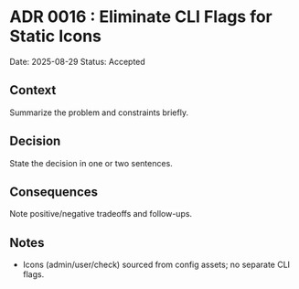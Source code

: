 # ADR 0016 : Eliminate CLI Flags for Static Icons
Date: 2025-08-29
Status: Accepted

## Context
Summarize the problem and constraints briefly.

## Decision
State the decision in one or two sentences.

## Consequences
Note positive/negative tradeoffs and follow-ups.

## Notes
- Icons (admin/user/check) sourced from config assets; no separate CLI flags.
